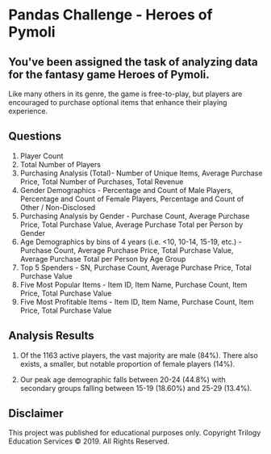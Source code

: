 # Pandas Challenge - Heroes of Pymoli

## You've been assigned the task of analyzing  data for the fantasy game Heroes of Pymoli.
Like many others in its genre, the game is free-to-play, but players are encouraged to purchase optional items that enhance their playing experience. 

## Questions
1. Player Count
2. Total Number of Players
3. Purchasing Analysis (Total)- Number of Unique Items, Average Purchase Price, Total Number of Purchases, Total Revenue
4. Gender Demographics - Percentage and Count of Male Players, Percentage and Count of Female Players, Percentage and Count of Other / Non-Disclosed
5. Purchasing Analysis by Gender - Purchase Count, Average Purchase Price, Total Purchase Value, Average Purchase Total per Person by Gender
6. Age Demographics by bins of 4 years (i.e. <10, 10-14, 15-19, etc.) - Purchase Count, Average Purchase Price, Total Purchase Value, Average Purchase Total per Person by Age Group
7. Top 5 Spenders - SN, Purchase Count, Average Purchase Price, Total Purchase Value
8. Five Most Popular Items - Item ID, Item Name, Purchase Count, Item Price, Total Purchase Value
9. Five Most Profitable Items - Item ID, Item Name, Purchase Count, Item Price, Total Purchase Value

## Analysis Results
1. Of the 1163 active players, the vast majority are male (84%). There also exists, a smaller, but notable proportion of female players (14%).

2. Our peak age demographic falls between 20-24 (44.8%) with secondary groups falling between 15-19 (18.60%) and 25-29 (13.4%).

## Disclaimer
This project was published for educational purposes only. 
Copyright
Trilogy Education Services © 2019. All Rights Reserved.
